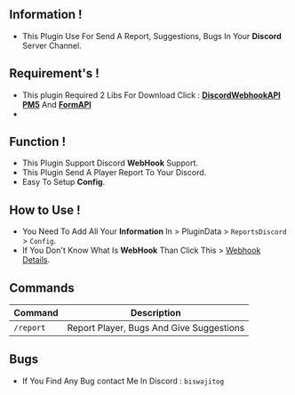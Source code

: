 ## Information !
- This Plugin Use For Send A Report, Suggestions, Bugs In Your **Discord** Server Channel.

## Requirement's !
- This plugin Required 2 Libs For Download Click : **[DiscordWebhookAPI PM5](https://poggit.pmmp.io/ci/GabBiswajit/DiscordWebhookAPI/DiscordWebhookAPI)** And **[FormAPI](https://poggit.pmmp.io/ci/jojoe77777/FormAPI)**
- 

## Function !
- This Plugin Support Discord **WebHook** Support.
- This Plugin Send A Player Report To Your Discord.
- Easy To Setup **Config**.

## How to Use !
- You Need To Add All Your **Information** In > PluginData > `ReportsDiscord` > `Config`.
- If You Don't Know What Is **WebHook** Than Click This > [Webhook Details](https://support.discord.com/hc/en-us/articles/228383668-Intro-to-Webhooks).

## Commands
|**Command**|**Description**|
|-----------|---------------|
|`/report`|Report Player, Bugs And Give Suggestions|

## Bugs
- If You Find Any Bug contact Me In Discord : `biswajitog`
